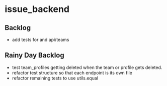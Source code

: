 # issue_backend

## Backlog
- add tests for and api/teams

## Rainy Day Backlog

- test team_profiles getting deleted when the team or profile gets deleted.
- refactor test structure so that each endpoint is its own file
- refactor remaining tests to use utils.equal
